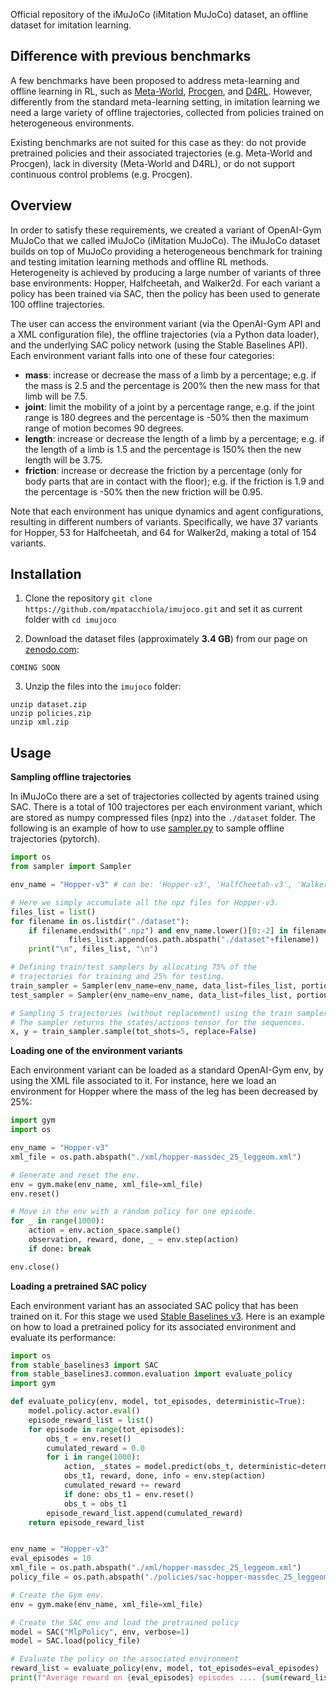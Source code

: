 Official repository of the iMuJoCo (iMitation MuJoCo) dataset, an offline dataset for imitation learning.


Difference with previous benchmarks
----------------------------------

A few benchmarks have been proposed to address meta-learning and offline learning in RL, such as [Meta-World](https://meta-world.github.io/), [Procgen](https://github.com/openai/procgen), and [D4RL](https://arxiv.org/abs/2004.07219). However, differently from the standard meta-learning setting, in imitation learning we need a large variety of offline trajectories, collected from policies trained on heterogeneous environments. 

Existing benchmarks are not suited for this case as they: do not provide pretrained policies and their associated trajectories (e.g. Meta-World and Procgen), lack in diversity (Meta-World and D4RL), or do not support continuous control problems (e.g. Procgen).

Overview
--------

In order to satisfy these requirements, we created a variant of OpenAI-Gym MuJoCo that we called iMuJoCo (iMitation MuJoCo). The iMuJoCo dataset builds on top of MuJoCo providing a heterogeneous benchmark for training and testing imitation learning methods and offline RL methods. Heterogeneity is achieved by producing a large number of variants of three base environments: Hopper, Halfcheetah, and Walker2d. For each variant a policy has been trained via SAC, then the policy has been used to generate 100 offline trajectories. 

The user can access the environment variant (via the OpenAI-Gym API and a XML configuration file), the offline trajectories (via a Python data loader), and the underlying SAC policy network (using the Stable Baselines API). Each environment variant falls into one of these four categories:

- **mass**: increase or decrease the mass of a limb by a percentage; e.g. if the mass is 2.5 and the percentage is 200% then the new mass for that limb will be 7.5.
- **joint**: limit the mobility of a joint by a percentage range, e.g. if the joint range is 180 degrees and the percentage is -50% then the maximum range of motion becomes 90 degrees.
- **length**: increase or decrease the length of a limb by a percentage; e.g. if the length of a limb is 1.5 and the percentage is 150% then the new length will be 3.75.
- **friction**: increase or decrease the friction by a percentage (only for body parts that are in contact with the floor); e.g. if the friction is 1.9 and the percentage is -50% then the new friction will be 0.95.

Note that each environment has unique dynamics and agent configurations, resulting in different numbers of variants. Specifically, we have 37 variants for Hopper, 53 for Halfcheetah, and 64 for Walker2d, making a total of 154 variants.

Installation
------------

1. Clone the repository `git clone https://github.com/mpatacchiola/imujoco.git` and set it as current folder with `cd imujoco`

2. Download the dataset files (approximately **3.4 GB**) from our page on [zenodo.com](https://zenodo.org/):
 
```
COMING SOON
```

3. Unzip the files into the `imujoco` folder: 

```
unzip dataset.zip
unzip policies.zip
unzip xml.zip
```

Usage
------

**Sampling offline trajectories**

In iMuJoCo there are a set of trajectories collected by agents trained using SAC. There is a total of 100 trajectores per each environment variant, which are stored as numpy compressed files (npz) into the `./dataset` folder. The following is an example of how to use [sampler.py](./sampler.py) to sample offline trajectories (pytorch).

```python
import os
from sampler import Sampler

env_name = "Hopper-v3" # can be: 'Hopper-v3', 'HalfCheetah-v3', 'Walker2d-v3'.

# Here we simply accumulate all the npz files for Hopper-v3.
files_list = list()
for filename in os.listdir("./dataset"):
    if filename.endswith(".npz") and env_name.lower()[0:-2] in filename: 
             files_list.append(os.path.abspath("./dataset"+filename))
    print("\n", files_list, "\n")

# Defining train/test samplers by allocating 75% of the 
# trajectories for training and 25% for testing.
train_sampler = Sampler(env_name=env_name, data_list=files_list, portion=(0.0,0.75))
test_sampler = Sampler(env_name=env_name, data_list=files_list, portion=(0.75,1.0))

# Sampling 5 trajectories (without replacement) using the train sampler
# The sampler returns the states/actions tensor for the sequences.
x, y = train_sampler.sample(tot_shots=5, replace=False)
```

**Loading one of the environment variants**

Each environment variant can be loaded as a standard OpenAI-Gym env, by using the XML file associated to it. For instance, here we load an environment for Hopper where the mass of the leg has been decreased by 25%:

```python
import gym
import os

env_name = "Hopper-v3"
xml_file = os.path.abspath("./xml/hopper-massdec_25_leggeom.xml")

# Generate and reset the env.
env = gym.make(env_name, xml_file=xml_file)
env.reset()

# Move in the env with a random policy for one episode.
for _ in range(1000):
    action = env.action_space.sample() 
    observation, reward, done, _ = env.step(action)
    if done: break

env.close()
```

**Loading a pretrained SAC policy**

Each environment variant has an associated SAC policy that has been trained on it. For this stage we used [Stable Baselines v3](https://stable-baselines3.readthedocs.io). Here is an example on how to load a pretrained policy for its associated environment and evaluate its performance:

```python
import os
from stable_baselines3 import SAC
from stable_baselines3.common.evaluation import evaluate_policy
import gym

def evaluate_policy(env, model, tot_episodes, deterministic=True): 
    model.policy.actor.eval()
    episode_reward_list = list()
    for episode in range(tot_episodes):
        obs_t = env.reset()
        cumulated_reward = 0.0
        for i in range(1000):            
            action, _states = model.predict(obs_t, deterministic=deterministic)
            obs_t1, reward, done, info = env.step(action)
            cumulated_reward += reward
            if done: obs_t1 = env.reset()   
            obs_t = obs_t1           
        episode_reward_list.append(cumulated_reward)
    return episode_reward_list


env_name = "Hopper-v3"
eval_episodes = 10
xml_file = os.path.abspath("./xml/hopper-massdec_25_leggeom.xml")
policy_file = os.path.abspath("./policies/sac-hopper-massdec_25_leggeom.zip")

# Create the Gym env.
env = gym.make(env_name, xml_file=xml_file)

# Create the SAC env and load the pretrained policy
model = SAC("MlpPolicy", env, verbose=1)
model = SAC.load(policy_file)

# Evaluate the policy on the associated environment
reward_list = evaluate_policy(env, model, tot_episodes=eval_episodes)
print(f"Average reward on {eval_episodes} episodes .... {sum(reward_list)/len(reward_list)}")
```


